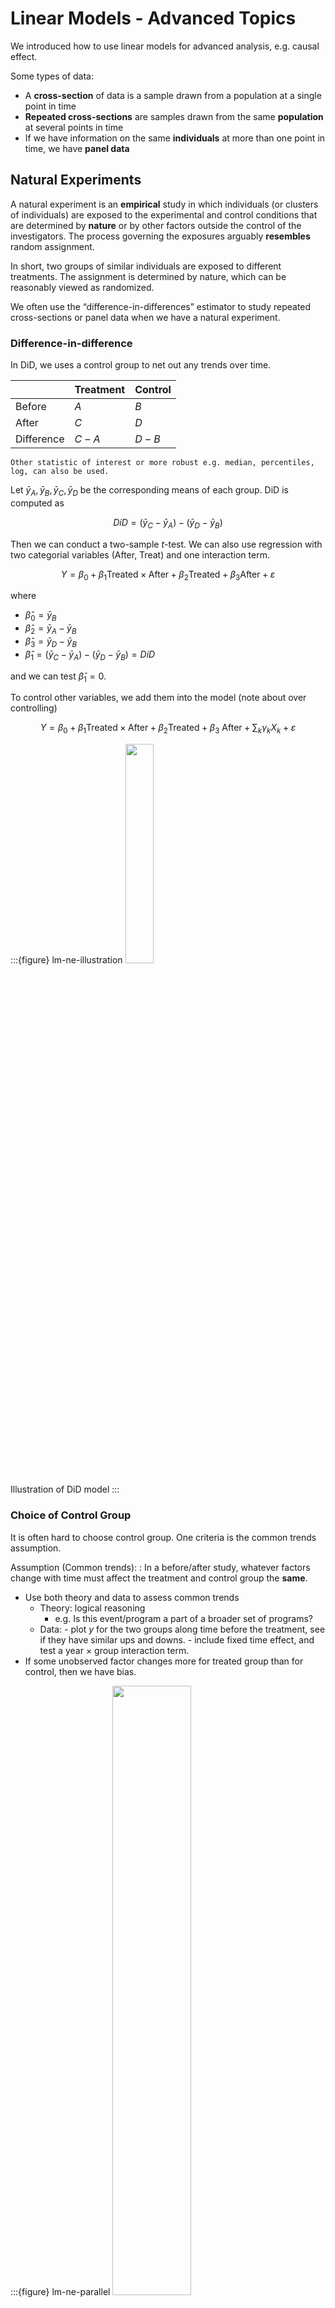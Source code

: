 # Linear Models - Advanced Topics

We introduced how to use linear models for advanced analysis, e.g. causal effect.


Some types of data:

- A **cross-section** of data is a sample drawn from a population at a single point in time
- **Repeated cross-sections** are samples drawn from the same **population** at several points in time
- If we have information on the same **individuals** at more than one point in time, we have **panel data**

## Natural Experiments

A natural experiment is an **empirical** study in which individuals (or clusters of individuals) are exposed to the experimental and control conditions that are determined by **nature** or by other factors outside the control of the investigators. The process governing the exposures arguably **resembles** random assignment.

In short, two groups of similar individuals are exposed to different treatments. The assignment is determined by nature, which can be reasonably viewed as randomized.

We often use the “difference-in-differences” estimator to study repeated cross-sections or panel data when we have a natural experiment.

### Difference-in-difference

In DiD, we uses a control group to net out any trends over time.

| | Treatment | Control
| - | - |- |
|Before   |  $A$ | $B$  |
|After   |  $C$ | $D$  |
|Difference | $C-A$  | $D-B$  |

```{margin}
Other statistic of interest or more robust e.g. median, percentiles, log, can also be used.
```

Let $\bar{y}_A, \bar{y}_B, \bar{y}_C, \bar{y}_D$ be the corresponding means of each group. DiD is computed as

$$
DiD = (\bar{y}_C - \bar{y}_A) - (\bar{y}_D- \bar{y}_B)
$$

Then we can conduct a two-sample $t$-test. We can also use regression with two categorial variables (After, Treat) and one interaction term.

$$
Y=\beta_{0}+\beta_{1} \text {Treated} \times \text {After}+\beta_{2} \text {Treated}+\beta_{3} \text {After}+\varepsilon
$$

where

- $\hat{\beta}_0 = \bar{y}_B$
- $\hat{\beta}_2 = \bar{y}_A - \bar{y}_B$
- $\hat{\beta}_3 = \bar{y}_D - \bar{y}_B$
- $\hat{\beta}_1 = (\bar{y}_C - \bar{y}_A) - (\bar{y}_D - \bar{y}_B) = DiD$

and we can test $\hat{\beta}_1 = 0$.

To control other variables, we add them into the model (note about over controlling)

$$
Y=\beta_{0}+\beta_{1} \text {Treated} \times \text {After}+\beta_{2} \text {Treated}+\beta_{3} \text { After}+\sum_k \gamma_k X_k+\varepsilon
$$

:::{figure} lm-ne-illustration
<img src="../imgs/lm-ne-illustration.png" width = "30%" alt=""/>

Illustration of DiD model
:::


### Choice of Control Group

It is often hard to choose control group. One criteria is the common trends assumption.

Assumption (Common trends):
: In a before/after study, whatever factors change with time must affect the treatment and control group the **same**.
  - Use both theory and data to assess common trends
    - Theory: logical reasoning
      - e.g. Is this event/program a part of a broader set of programs?
    - Data:
          - plot $y$ for the two groups along time before the treatment, see if they have similar ups and downs.
          - include fixed time effect, and test a year $\times$ group interaction term.
  - If some unobserved factor changes more for treated group than for control, then we have bias.

:::{figure} lm-ne-parallel
<img src="../imgs/lm-ne-parallel.png" width = "50%" alt=""/>

Check for parallel trend
:::


A control group must enable you to approximate the counterfactual for the treated group – what would have happened to them if they had not received treatment?

For instance, in the project *Taxes on the Rich* (Feldstein (1995), Goolsbee (2000)). The tax policy impose a decrease in marginal tax rates for high income earners in 1986. Goolsbee examines increase in marginal rates in 1993 for high income earners. Lower (but still high) earners are control.

If common trends assumption met, can get unbiased estimate without balance.

### Internal Validity

Internal validity refers to whether one can validly draw the inference that within the context of the study, to conclude that the differences in the dependent variables were caused by the differences in the relevant explanatory variables.

Some issues are

1. Omitted Variables: events, other than the experimental treatment, occurring between pre-intervention and post- intervention observations that provide alternative explanations for the results.

2. Trends in Outcomes: processes within the units of observation producing changes as a function of the passage of time per se, such as inflation, aging, and wage growth.

3. Misspecified Variances: omission of group error terms. Bertrand (2004) et al.

4. Mismeasurement: changes in definitions or survey methods that may produce changes in the measured variables. NHIS, CPS.

5. Political Economy: endogeneity of policy changes due to governmental responses to variables associated with past or expected future outcomes. Campbell and drunk driving.

6. Simultaneity: endogeneity of explanatory variables due to their joint determination with outcomes. Think price and quantity.

7. Selection: assignment of observations to treatment groups in a manner that leads to correlation between assignment and outcomes in the absence of treatment. Selection can take many forms. Trainees often do well relative to their recent past...

8. Attrition: the differential loss of respondents from treatment and comparison groups.

9. Omitted Interactions: differential trends in treatment and control groups or omitted variables that change in different ways for treatment and control groups. For example, a time trend in a treatment group that is not present in a comparison group. The exclusion of such interactions is a common identifying assumption in the designs of natural experiments. This is the common trends assumption.

## Regression Discontinuity Design

Aka RDD.

### Model

We want to analyze an policy effect to different group of people. For instance,

- Effect of extended unemployment insurance benefits on willingness to work (measured by actual unemployment period), where the benefits are different for different age group, characterized by age cutoffs.
- Effect of medicaid on health (measured by mortality or hospitalization rate), where the medicaid are different for different age group, characterized by birth date cutoffs
- In loan application, a rule of thumb is that applicants with credit score greater than 620 have low delinquency probability and hence more likely to get accepted.

In sum, there is a sharp policy at cutoff point $a^*$, while other characteristics that influence outcome ($y$) are **very similar** around $a^*$. It should be as if we **randomized** and those just above $a^*$ are the treatment group and just below a* are the control group. To analyze the policy effect at this cutoff, the regression discontinuity equation is


$$
Y_{i}=\beta_{0}+\beta_{1} D_{a_i \geq a *}+f(a_i)+\varepsilon_{i}
$$

where

- $i$ is individual index
- $y_{i}$ is an outcome variable of interest (e.g. income, mortality rate) if different groups receive different treatments
- $a_i$ is so called **running variable** (e.g. age, score, time) which determines which treatment the individual receives
- $D_{a_i \ge a^*}$ is an indicator for an individual being above the cutoff $a^*$
- $f(a_i)$ is a function of $a$, often linear or quadratic, and often with different slopes above and below $a^*$
- The observations used to run this regression are those around $a^*$, e.g. there is a bandwidth/window width
- We can run this equation at each cutoff points in the policy

We are interested in $\beta_1$.

:::{figure} lm-rd-health
<img src="../imgs/lm-rd-health.png" width = "80%" alt=""/>

[Wherry and Meyer 2016]
:::



### Assumption

- The observations are balance around the cutoff $t^*$: they have very similar characteristics. To check this, we can replace $Y$ by each characteristic over the above model, to see if $\beta_1$ is significant.
- Need to check the density around the cutoff to see if there is manipulation, e.g. strategic filing. If there is, exclude these observations that is close to cutoff $t^*$.

  :::{figure} lm-rd-fico
  <img src="../imgs/lm-rd-fico.png" width = "50%" alt=""/>

  Loan Distribution by FICO: manipulation around 620.
  :::


### Practical Issues

- RD requires a large sample
- Wider window (larger sample) increase precision as well as bias, precision vs. bias tradeoff. The window width can be a hyper parameter to test model robustness.
- Can also try various functions $f(t)$, often with polynomials with different parameters to the left and right of $t^*$
- In some cases the cutoff is "hard" (unemployment benefit), and some times it is soft (credit score). If it is soft we call this fuzzy RD.

## Instrumental Variables

Suppose we are in


Suppose the true model is

$$Y = \beta_0 + \beta_1 X_1 + \beta_2 X_2 + \epsilon_i$$

where $X_2$ is unobservable. If we regress $Y$ over $X_1$, then we get a biased estimate for $\beta_1$.

$$Y = \beta_0 + \beta_1 X_1 + u_i$$

We can get a consistent estimate of $\beta_1$ without controlling for $X_2$ if we can find a valid instrument $Z$ satisfying two conditions:

- **exogeneity condition** (exclusion restriction): it is uncorrelated with $u_i$
- **relevance condition**: it is correlated with $X$

We can view the relations as follows:

$$\begin{aligned}
Z \rightarrow X \quad & \quad u\\
\searrow \ &\ \swarrow \\
Y&
\end{aligned}$$

In short, $Z$ represents the exogenous (not correlated with $u$) variation in $X$. Variation in $X$ caused by $Z$ is not correlated with u. We use only this variation in $X$ to estimate $\hat{\beta}$.

But good instruments are hard to find. Exogeneity condition is often violated.

### IV Estimator

Consider the covariance of instrument $Z$ and response $Y$:


$$\begin{aligned}
\operatorname{Cov}\left( Z,Y \right)
&= \operatorname{Cov}\left( Z, \beta_0 + \beta_1 X + u \right)\\
&= \beta_1 \operatorname{Cov}\left( Z,X \right) + \operatorname{Cov}\left( Z, u \right)\\
&= \beta_1 \operatorname{Cov}\left( Z, X \right)\\
\end{aligned}$$

Hence, $\beta_1 = \frac{\operatorname{Cov}\left( Z,Y \right)}{\operatorname{Cov}\left( Z,X \right)}$. The IV estimator is

$$
\hat{\beta}_1^{\text{IV} } = \frac{\operatorname{\widehat{Cov}}\left( Z,Y \right)}{\operatorname{\widehat{Cov}}\left( Z,X \right)} = \frac{\sum_{i=1}^{n}\left(Z_{i}-\bar{Z}\right)\left(Y_{i}-\bar{Y}\right)}{\sum_{i=1}^{n}\left(Z_{i}-\bar{Z}\right)\left(X_{i}-\bar{X}\right)}
$$

Properties

- consistent, i.e. $\operatorname{plim} \hat{\beta}_1^{\text{IV} } = \beta_1$.
- asymptotic variance: $\frac{\sigma^2 }{n \sigma^2 _x \rho_{x,z}^2}$
- Because the IV estimator uses only a subset of the variation in $X$ to estimate the relationship between $X$ and $Y$, precision will fall (as compared to OLS).
  - If $X$ and $Z$ very weakly related, then small $\rho_{x,z}^2$, precision will be very poor in the IV estimator.
  - But, if $X$ and $Z$ are too closely correlated, $Z$ cannot be a good instrument because it will fail the exclusion restriction - if $X$ and $Z$ are perfectly correlated, then $\operatorname{Cov}\left( Z, u \right)$ cannot be zero unless $\operatorname{Cov}\left( X, u \right)$ is also zero (which means we don’t need an instrument in the first place).

### Two-Stage Least Squares

Aka 2SLS.

To accommodate many $X$'s and $Z$'s, we use two-stage least squares. Suppose the model is

$$
Y_{}=\beta_{0}+\beta_{1} X_{1 }+\ldots+\beta_{k} X_{k }+\beta_{k+1} W_{1 }+\ldots+\beta_{k+r} W_{r }+u_{}
$$

where

- $X_1, \ldots, X_k$ are endogenous (possibly correlated with $u$)
- $W_1, \ldots, W_r$ are exogenous (not correlated with $u$)
- $Z_1, \ldots, Z_m$ are instruments
- $m \ge k$: more instruments than endogenous regressors.

Steps:

1. For each $X_j$, regress $X_j$ on all $Z$ and all $W$, compute predicted values $\hat{X}_j$.
2. Regress $Y$ on all predictions $\hat{X}_j$ and all $W$. The resulting $\hat{\beta}$ are the 2SLS estimates of $\beta$.

Assumptions
- $\mathbb{E}\left( u_i \mid W_1, \ldots, W_r \right)=0$
- Finite kurtosis for all $X,W,Z$ and $Y$
- $\hat{X}$'s and $W$'s are not perfect multicollinear
- Exogeneity: $\operatorname{Cov}\left( Z_j, u \right)=0$ for all $j$
  - not testable
  - fail if $Z$ is related to some other factor that influences $Y$, or $Z$ has a direct effect on $Y$.
- Relevance: $\operatorname{Cov}\left( Z, X \right) \ne 0$
  - testable: $F$-test on instruments in first stage larger than 10.
  - if fail, then inconsistent, bias, no-normal.


Note
- $R^2, F$-test are invalid


### Interpretation

$\beta^{2SLS} = \mathbb{E}\left( \beta_i \right)$ is a local average treatment effect (LATE). If $\beta_i = \beta$ for all $i$, then $\beta^{2SLS} = \beta$.

## Simultaneity

If $X$ causes $Y$ and $Y$ causes $X$ (reverse causality), we say there is simultaneity. For instance, price and demand.

Consider the simultaneous equations below. If $\gamma_1 \ne 0$, then $u_i$ affects $Y_i$ in $(1)$ and then $Y_i$ affects $X_i$ in $(2)$, i.e. $X_i$ and $u_i$ are correlated.

$$
\begin{array}{l}
(1)\qquad Y_{i}=\beta_{0}+\beta_{1} X_{i}+u_{i} \\
(2)\qquad X_{i}=\gamma_{0}+\gamma_{1} Y_{i}+v_{i}
\end{array}
$$

Simultaneity is a specific type of endogeneity problem in which the explanatory variable is jointly determined with the dependent variable. As with other types of **endogeneity**, Instrumental Variables (IV) estimation can sometimes solve the problem. There are special issues to consider with a simultaneous equations model (SEM).

### Example

Start with an equation we like to estimate: regress crimes per capita on police per capita. Call this a structural equation. Clearly, it has a causal interpretation.

$$\text{crime} = \alpha_0 + \alpha_1 \text{police} + u$$

However, the need for police is also determined by the level of crime. Both variables are endogenous because both are determined by the equilibrium process.

$$
\text{police} \rightleftharpoons  \text{crime}
$$

Consider a second structural equation, where $\text{election}$ is the time until the next election.

$$\text{police} = \beta_0 + \beta_1 \text{crime} + \beta_2 \text{election} + v$$

This equation captures that elected officials respond to crime levels (such as the influence of police unions, and the importance of perceptions of effectiveness). The variable $\text{election}$ is exogenous. We can then consider using $\text{election}$ as an instrument for $\text{police}$.


$$
\text{election} \rightarrow \text{police} \rightleftharpoons  \text{crime}
$$


:::{figure} lm-simul
<img src="../imgs/lm-simul.png" width = "40%" alt=""/>

Equilibrium [Meyer 2021]
:::

To obtain a consistent estimator of $\alpha_1$, use 2SLS
1. regress $\text{police}$ over $\text{election}$
1. regress $\text{crime}$ over the predicted value $\widehat{\text{police} }$

But we cannot estimate $\beta_1$.



## Panel Data

Recall the common trends assumption. Can we generalize it? What if there are more than 2 periods and more than 2 groups? We introduce first difference and fixed effect, for more than s.

Panel data, aka. longitudinal data, are data constructed from repeated samples of the same entities/individuals $i$ at different points $t$ in time.

$$
Y_{i t}=\beta_{0}+\beta_{1} X_{1 i t}+\ldots+\beta_{k} X_{k i t}+u_{i t}
$$

where entities $i=1, \ldots, N$ and time $t=1, \ldots T$, if balanced. There can also be unbalanced panel data such that the total number of observations is less than $NT$.

For instance,

- Graduation rate at each school in Chicago over last 10 years
- Poverty rate for each state over several years
- Earnings of workers over time before and after disability


:::{admonition,note} Note

Panel data is different from repeated cross-section data that have multiple observations per sample in multiple time periods.

Whether an analysis uses repeated cross-section or panel data sometimes depends on how raw data are manipulated. Consider a random sample of 100 people from each state, taken every year.
- Different people each year – so it is repeated cross-section if $i$ indexes people
- If the individuals from a state are aggregated into a state average, then since we have the same states year after year it is panel — now $i$ indexes states

:::

Panel data enable us to remove bias from certain types of omitted variables.

- If omitted variables for entity $i$ do not change over time,
- Or if omitted variables for time period $t$ do not differ across entity,

Then panel data gives unbiased estimates.

### First Difference

Suppose we have a panel data set at two time points $t_1$ and $t_2$. Suppose the true model is

$$Y_{it} = \beta_0 + \beta_1 X_{1it} + \beta_2 X_{2it} + u_{it}$$

where $\mathbb{E}(u_{it} \vert X_{1it}, X_{2it})=0$. But we only observe $X_{1}$ and omit $X_2$. Then running a regression model $Y_i \sim X_{1i}$ at each time point leads to a **biased** estimate of $\beta_1$. However, the difference is

$$\Delta Y_{i} = \beta_1 \Delta X_{1i} + \beta_2 \Delta X_{2i} + \Delta u_{i}$$

If $\Delta X_{2i}=0$ for each $i$, i.e., for $X_{2it}$ does not change over time $t$ for entity $i$, then we can run regression $\Delta Y_i \sim \Delta X_{1i}$ (include intercept) and obtain an unbiased estimate of $\beta_1$. The intercept estimate $\tilde{\beta}_0$ can be interpreted as the change of $\beta_0$ over time.

:::{figure} lm-fd-example-beer
<img src="../imgs/lm-fd-example-beer.png" width = "90%" alt=""/>

Regression using 1982 data, 1988 data, and first difference method [Wooldridge]
:::

For $T > 2$ case, we can run compute $\Delta Y_{it} = Y_{i(t+1)} - Y_{it}$ and $\Delta X_{1it}$, for each $t=1,\ldots, T-1$, and use all these $(T-1)n$ number of $(\Delta Y, \Delta X)$ pairs to run a regression to obtain $\hat{\beta}_1$.


Rationales of FD

- FD regress the change in $Y$ against the change in $X$
- If omitted variables are constant over time (time invariant), then they will be unrelated to changes in $Y$ and $X$ for a given $i$.
- Differencing gets rid of time invariant unobservables, as well as time invariant observables.

Pros
- If OLS on the cross-sectional data is biased by time invariant omitted variables, then FD can solve this problem.

Cons
- Cannot solve bias caused by time varying variables, if they are correlated with $\Delta X$. It's like we omit $\Delta X_{2i} \ne 0$ in $\Delta Y_{i} = \beta_1 \Delta X_{1i} + \beta_2 \Delta X_{2i} + \Delta u_{i}$
- Cannot estimate coefficient for time invariant variables ($\beta_2$ in the above case)
- Lower variation in independent variable sine $\sigma_{\Delta X}^{2} \ll \sigma_{X}^{2}$. Higher standard error of estimate
- May exaggerate measurement error since signal is reduced but noise variance is larger.


### Fixed Effect

#### Entity Fixed Effect

In FD we drop time invariant variable $\beta_2 X_{2it} = \beta_2 X_{2i}$ to estimate $\beta_1$, but in fixed effect model we estimate these $\beta_2 X_{2i}$. Suppose again the true model is

$$Y_{it} = \beta_0 + \beta_1 X_{1it} + \beta_2 X_{2it} + u_{it}$$

If $X_{2it}$ is time invariant, then we can write

$$Y_{it} = (\underbrace{\beta_0 + \beta_2 X_{2i}}_{\alpha_i}) + \beta_1 X_{1it} + u_{it}$$

which suggests that each entity $i$ has a different intercept $\alpha_i$. Hence, the new equation can be estimated by letting each entity $i$ have a unique intercept. This is called fixed effects regression.

$$Y_{i t}=\beta_{1} X_{i t}+\sum_{i=1}^{N} \alpha_{i} d_{i}+u_{i t}$$

where $d_i$ is a dummy variable indicating if an observation is in group $i$. The total number of observations in this regression is $NT$, and number of parameters is $N+1$.

Note that
- If $T=2$ then FD=FE.
- If there is autocorrelation of errors within an entity, use clustered standard error.
- Precision of $a_i$ depends on the number of observations in entity $i$.
- Equivalent to de-mean regression: compute entity means for both $X$ and $Y$, subtract them from $X$ and $Y$, and run regression to obtain $\hat{\beta}_1$.


#### Time Fixed Effect

Some omitted variables very over time but are the same across entities within a time period.

$$Y_{i t}=\beta_{1} X_{i t}+\sum_{t=1}^{T} \alpha^{t} d^{t}+u_{i t}$$

Examples:
- Federal policy may affect all states the same
- Macroeconomic shocks may affect many workers the same
- Technological change may affect all firms the same
- Quarterly seasonal effect
- Fall/summer effect for agricultural data

The total number of observations in this regression is $NT$, and number of parameters is $T+1$.

#### Both

We can include both entity and time fixed effect. This will eliminate both time invariant unobservables within each entity $\alpha_i$, and entity invariant unobservables within each time period $\alpha^t$.

$$Y_{i t}=\beta_{1} X_{i t}+\sum_{i=1}^{N} \alpha_{i} d_{i}+\sum_{t=1}^{T} \alpha^{t} d^{t}+u_{i t}$$

The total number of observations in this regression is $NT$, and number of parameters is $N + T+1$.

Example:
- Drinking culture fixed within states ($a_i$)
- Federal policy changes affect all states the same ($a^t$)

Pros
- Can eliminate bias due to time invariant unobservable factors or entity invariant unobservable factors.

Cons
- Time varying unobservables that are unique to each state (not a common shock) can still cause bias.
- Cannot study the effect of things that do not vary over time or within entity.

## Time Series

Time series data are data that are temporally ordered.

Two variables $Y_t$ and $X_t$ could be related contemporaneously:
- $X_t$ affect $Y_t$, e.g. corn price and bacon price
- dynamic: $Y_{t-1}$ affects $X_t$, and $X_t$ affects $Y_t$, e.g. oil price and fuel demand
- $\hat{Y}_{t+1}$ affects decision at $t$.

Static and dynamic models:
- If no lagged $Y$ and only contemporaneous $X$, model is static
  $$Y_{t}=\beta_{0}+\beta_{1} X_{t-1}+\beta_{2} X_{t-2}+\cdots+u_{t}$$
- Otherwise, if both affect $Y$, we call it dynamic
  $$Y_{t}=\beta_{0}+\beta_{1} Y_{t-1}+\beta_{2} X_{t}+\beta_{3} X_{t-1}+u_{t}$$

Note that the explanatory variables are no longer fixed. For instance, $Y_{t-1}$ contains a random component $u_{t-1}$.



### Autoregression

Consider a simple autoregression model

$$Y_t = \beta_0 + \beta_1 Y_{t-1} + u_t$$



If serial correlation exists: $u_{t}$ and $u_{t-1}$ are correlated, the regressor $Y_{t-1}$ which contains $u_{t-1}$ is now correlated with $u_t$. This leads to biased $\beta_1$. It is also inconsistent. But we can use $y_{t-2}$ as an instrument for $y_{t-1}$ to obtain consistent estimate, if $u_{t-2}$ is not correlated $u_{t}$.

### Spurious Correlation

When time series data have trends over time, they will frequently be strongly spuriously correlated with each other. You can think of the time trend as an omitted variable that causes omitted variables bias.


### More Concepts

- Trends: steadily rising or falling in $t$. To account for this, we can add a term $\beta(t-t_0)$ into the model, there $t_0$ is the start year. We can also use first difference.

- Breaks: relationship between $X$ and $Y$ changes at some period. To account for this, we can add $\beta d_{t \le t^*}$ and $\beta d_{t > t^*}$ where $d$ is a dummy variable.

- Interpretation: Consider a dynamic model

  $$Y_t = \beta_0 + \beta_1 Y_{t-1} + \beta_2 X_t + \beta_3 X_{t-1} + u_t$$

  What is the effect of one unit change in $X_{t-1}$ on $Y_t$? It is not simply $\beta_3$ since $X_{t-1}$ also affects $Y_{t-1}$. The answer should be $\beta_2 \beta_1 + \beta_3$.

- Forecasting error: root mean squared forecast error, where $\hat{Y}_{t+1 \mid t}$ means using data available up to $t$ to predict $Y$ at $t+1$.

  $$R M S F E=\sqrt{E\left[\left(Y_{t+1}-\hat{Y}_{t+1 \mid t}\right)^{2}\right]}$$


## Categorical Data

TBD.

dummy variables $X_{ij}$

when $c = 2$,

interpretation
- $\hat{\beta}_1$: difference in means between the group with $X=1$ and $X=0$.
- $\hat{\beta}_0$: mean of the group with $X=0$.
